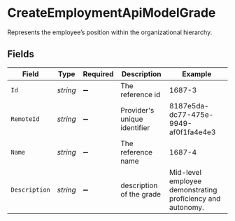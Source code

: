 # CreateEmploymentApiModelGrade

Represents the employee’s position within the organizational hierarchy.


## Fields

| Field                                                      | Type                                                       | Required                                                   | Description                                                | Example                                                    |
| ---------------------------------------------------------- | ---------------------------------------------------------- | ---------------------------------------------------------- | ---------------------------------------------------------- | ---------------------------------------------------------- |
| `Id`                                                       | *string*                                                   | :heavy_minus_sign:                                         | The reference id                                           | 1687-3                                                     |
| `RemoteId`                                                 | *string*                                                   | :heavy_minus_sign:                                         | Provider's unique identifier                               | 8187e5da-dc77-475e-9949-af0f1fa4e4e3                       |
| `Name`                                                     | *string*                                                   | :heavy_minus_sign:                                         | The reference name                                         | 1687-4                                                     |
| `Description`                                              | *string*                                                   | :heavy_minus_sign:                                         | description of the grade                                   | Mid-level employee demonstrating proficiency and autonomy. |